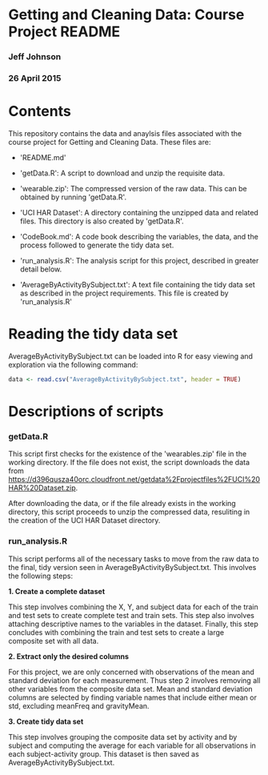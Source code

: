# Getting and Cleaning Data: Course Project README

### Jeff Johnson
### 26 April 2015

# Contents
This repository contains the data and anaylsis files associated with 
the course project for Getting and Cleaning Data. These files are:

- 'README.md'

- 'getData.R': A script to download and unzip the requisite data. 

- 'wearable.zip': The compressed version of the raw data. This can be obtained
  by running 'getData.R'.

- 'UCI HAR Dataset': A directory containing the unzipped data and related
  files. This directory is also created by 'getData.R'.

- 'CodeBook.md': A code book describing the variables, the data, and 
  the process followed to generate the tidy data set. 

- 'run_analysis.R': The analysis script for this project, described 
  in greater detail below.

- 'AverageByActivityBySubject.txt': A text file containing the tidy
  data set as described in the project requirements. This file is created
  by 'run_analysis.R'

# Reading the tidy data set
AverageByActivityBySubject.txt can be loaded into R for easy viewing and
exploration via the following command:

```R
data <- read.csv("AverageByActivityBySubject.txt", header = TRUE)
```
# Descriptions of scripts
### getData.R
This script first checks for the existence of the 'wearables.zip' file
in the working directory. If the file does not exist, the script downloads
the data from https://d396qusza40orc.cloudfront.net/getdata%2Fprojectfiles%2FUCI%20HAR%20Dataset.zip. 

After downloading the data,
or if the file already exists in the working directory, this script proceeds
to unzip the compressed data, resuliting in the creation of the UCI HAR Dataset
directory. 

### run_analysis.R
This script performs all of the necessary tasks to move from the raw data to 
the final, tidy version seen in AverageByActivityBySubject.txt. This involves the
following steps:

<b>1. Create a complete dataset</b>

  This step involves combining the X, Y, and subject data for each of the train and 
  test sets to create complete test and train sets. This step also involves attaching
  descriptive names to the variables in the dataset. Finally, this step concludes
  with combining the train and test sets to create a large composite set with all data.

<b>2. Extract only the desired columns</b>

  For this project, we are only concerned with observations of the mean and standard deviation for each measurement. Thus step 2 involves removing all other variables
  from the composite data set. Mean and standard deviation columns are selected by 
  finding variable names that include either mean or std, excluding meanFreq and gravityMean.

<b>3. Create tidy data set</b>

  This step involves grouping the composite data set by activity and by subject and 
  computing the average for each variable for all observations in each subject-activity
  group. This dataset is then saved as AverageByActivityBySubject.txt.


